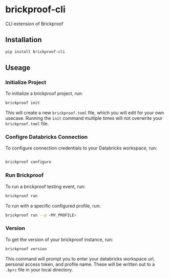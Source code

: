 # brickproof-cli
CLI extension of Brickproof

## Installation

```sh
pip install brickproof-cli
```

## Useage

### Initialize Project

To initialize a brickproof project, run:

```sh
brickproof init
```

This will create a new `brickproof.toml` file, which you will edit for your own usecase. Running the `init` command multiple times will not overwrite your `brickproof.toml` file.


### Configre Databricks Connection

To configure connection credentials to your Databricks workspace, run:

```sh

brickproof configure

```

### Run Brickproof

To run a brickproof testing event, run:

```sh
brickproof run
```

To run with a specific configured profile, run:

```sh
brickproof run --p <MY_PROFILE>
```

### Version

To get the version of your brickproof instance, run:

```sh
brickproof version

```

This command will prompt you to enter your databricks workspace url, personal access token, and profile name. These
will be written out to a `.bprc` file in your local directory. 